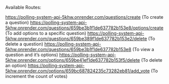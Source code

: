 Available Routes:

https://polling-system-api-5khw.onrender.com/questions/create (To create a question)
https://polling-system-api-5khw.onrender.com/questions/659be3b1f1de637782b153e8/options/create (To add options to a specific question)
https://polling-system-api-5khw.onrender.com/questions/659be389f1de637782b153e2/delete (To delete a question)
https://polling-system-api-5khw.onrender.com/questions/659be3b1f1de637782b153e8 (To view a question and it’s options)
https://polling-system-api-5khw.onrender.com/options/659be41ef1de637782b153f5/delete (To delete an option)
https://polling-system-api-5khw.onrender.com/options/659bc687824235c73282eb81/add_vote (To increment the count of votes)
